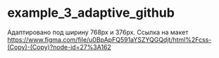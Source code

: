 # example_3_adaptive_github
Адаптировано под ширину 768px и 376px.
Ссылка на макет https://www.figma.com/file/u0BpApFQ591aYSZYQGQdjt/html%2Fcss-(Copy)-(Copy)?node-id=27%3A162

